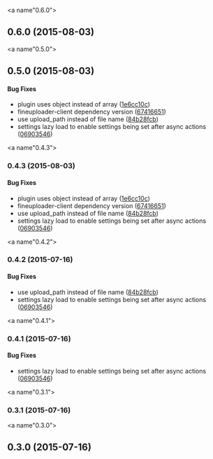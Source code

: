 <a name"0.6.0"></a>
## 0.6.0 (2015-08-03)


<a name"0.5.0"></a>
## 0.5.0 (2015-08-03)


#### Bug Fixes

* plugin uses object instead of array ([1e6cc10c](http://github.com/esbenp/fineuploader-client-knockout.git/commit/1e6cc10c))
* fineuploader-client dependency version ([67416651](http://github.com/esbenp/fineuploader-client-knockout.git/commit/67416651))
* use upload_path instead of file name ([84b28fcb](http://github.com/esbenp/fineuploader-client-knockout.git/commit/84b28fcb))
* settings lazy load to enable settings being set after async actions ([06903546](http://github.com/esbenp/fineuploader-client-knockout.git/commit/06903546))


<a name"0.4.3"></a>
### 0.4.3 (2015-08-03)


#### Bug Fixes

* plugin uses object instead of array ([1e6cc10c](http://github.com/esbenp/fineuploader-client-knockout.git/commit/1e6cc10c))
* fineuploader-client dependency version ([67416651](http://github.com/esbenp/fineuploader-client-knockout.git/commit/67416651))
* use upload_path instead of file name ([84b28fcb](http://github.com/esbenp/fineuploader-client-knockout.git/commit/84b28fcb))
* settings lazy load to enable settings being set after async actions ([06903546](http://github.com/esbenp/fineuploader-client-knockout.git/commit/06903546))


<a name"0.4.2"></a>
### 0.4.2 (2015-07-16)


#### Bug Fixes

* use upload_path instead of file name ([84b28fcb](http://github.com/esbenp/fineuploader-client-knockout.git/commit/84b28fcb))
* settings lazy load to enable settings being set after async actions ([06903546](http://github.com/esbenp/fineuploader-client-knockout.git/commit/06903546))


<a name"0.4.1"></a>
### 0.4.1 (2015-07-16)


#### Bug Fixes

* settings lazy load to enable settings being set after async actions ([06903546](http://github.com/esbenp/fineuploader-client-knockout.git/commit/06903546))


<a name"0.3.1"></a>
### 0.3.1 (2015-07-16)


<a name"0.3.0"></a>
## 0.3.0 (2015-07-16)
